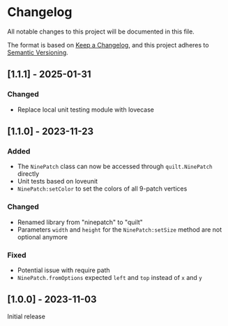# Changelog
All notable changes to this project will be documented in this file.

The format is based on [Keep a Changelog](https://keepachangelog.com/en/1.1.0/), and this project adheres to [Semantic Versioning](https://semver.org/spec/v2.0.0.html).

## [1.1.1] - 2025-01-31

### Changed

- Replace local unit testing module with lovecase

## [1.1.0] - 2023-11-23

### Added

- The `NinePatch` class can now be accessed through `quilt.NinePatch` directly
- Unit tests based on loveunit
- `NinePatch:setColor` to set the colors of all 9-patch vertices

### Changed

- Renamed library from "ninepatch" to "quilt"
- Parameters `width` and `height` for the `NinePatch:setSize` method are not optional anymore

### Fixed

- Potential issue with require path
- `NinePatch.fromOptions` expected `left` and `top` instead of `x` and  `y`

## [1.0.0] - 2023-11-03

Initial release
